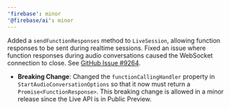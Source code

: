 ```yaml
---
'firebase': minor
'@firebase/ai': minor
---
```


Added a `sendFunctionResponses` method to `LiveSession`, allowing function responses to be sent during realtime sessions.
Fixed an issue where function responses during audio conversations caused the WebSocket connection to close. See [GitHub Issue #9264](https://github.com/firebase/firebase-js-sdk/issues/9264).
 - **Breaking Change**: Changed the `functionCallingHandler` property in `StartAudioConversationOptions` so that it now must return a `Promise<FunctionResponse>`.
   This breaking change is allowed in a minor release since the Live API is in Public Preview.
